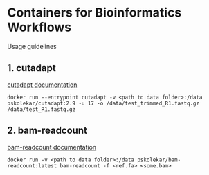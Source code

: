 # Containers for Bioinformatics Workflows

Usage guidelines

## 1. cutadapt

[cutadapt documentation](https://cutadapt.readthedocs.io/)

```
docker run --entrypoint cutadapt -v <path to data folder>:/data pskolekar/cutadapt:2.9 -u 17 -o /data/test_trimmed_R1.fastq.gz /data/test_R1.fastq.gz
```

## 2. bam-readcount

[bam-readcount documentation](https://github.com/genome/bam-readcount)

```
docker run -v <path to data folder>:/data pskolekar/bam-readcount:latest bam-readcount -f <ref.fa> <some.bam>
```
